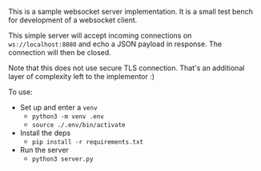 This is a sample websocket server implementation. It is a small test bench for development of a websocket client.

This simple server will accept incoming connections on `ws://localhost:8080` and echo a JSON payload in response. The connection will then be closed.

Note that this does not use secure TLS connection. That's an additional layer of complexity left to the implementor :)

To use:
* Set up and enter a `venv`
    * `python3 -m venv .env`
    * `source ./.env/bin/activate`
* Install the deps
    * `pip install -r requirements.txt`
* Run the server
    * `python3 server.py`

